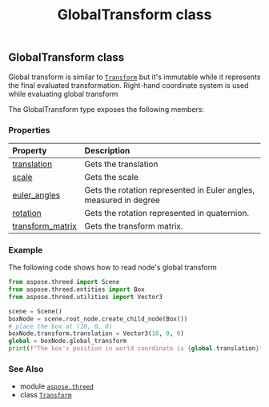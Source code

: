 ﻿---
title: GlobalTransform class
second_title: Aspose.3D for Python via .NET API References
description: 
type: docs
weight: 90
url: /python-net/aspose.threed/globaltransform/
is_root: false
---

## GlobalTransform class

Global transform is similar to [`Transform`](/3d/python-net/aspose.threed/transform) but it's immutable while it represents the final evaluated transformation.
Right-hand coordinate system is used while evaluating global transform



The GlobalTransform type exposes the following members:

### Properties
| Property | Description |
| :- | :- |
| [translation](/3d/python-net/aspose.threed/globaltransform/translation) | Gets the translation |
| [scale](/3d/python-net/aspose.threed/globaltransform/scale) | Gets the scale |
| [euler_angles](/3d/python-net/aspose.threed/globaltransform/euler_angles) | Gets the rotation represented in Euler angles, measured in degree |
| [rotation](/3d/python-net/aspose.threed/globaltransform/rotation) | Gets the rotation represented in quaternion. |
| [transform_matrix](/3d/python-net/aspose.threed/globaltransform/transform_matrix) | Gets the transform matrix. |



### Example 


The following code shows how to read node's global transform

```python
from aspose.threed import Scene
from aspose.threed.entities import Box
from aspose.threed.utilities import Vector3

scene = Scene()
boxNode = scene.root_node.create_child_node(Box())
# place the box at (10, 0, 0)
boxNode.transform.translation = Vector3(10, 0, 0)
global = boxNode.global_transform
print(f"The box's position in world coordinate is {global.translation}")

```

### See Also
* module [`aspose.threed`](..)
* class [`Transform`](/3d/python-net/aspose.threed/transform)
